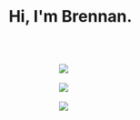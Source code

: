<div id="user-content-toc">
  <ul align="center" fontSize="20px">
    <summary><h1 style="display: inline-block">Hi, I'm Brennan.</h1></summary>
    <br></br>
  </ul>
</div>

<div width="100%" align="center">
  <img src="https://github-readme-stats.vercel.app/api?username=brennanfreeze&theme=dark&show_icons=true&count_private=true" />
  <br></br>
  <img src="https://github-readme-streak-stats.herokuapp.com/?user=brennanfreeze&theme=dark&hide_border=false" /> 
  <br></br>
  <img  src="https://github-readme-stats.anuraghazra1.vercel.app/api/top-langs/?username=brennanfreeze&theme=dark&hide_border=true&no-bg=true&no-frame=true&langs_count=5"/>
</div>    

